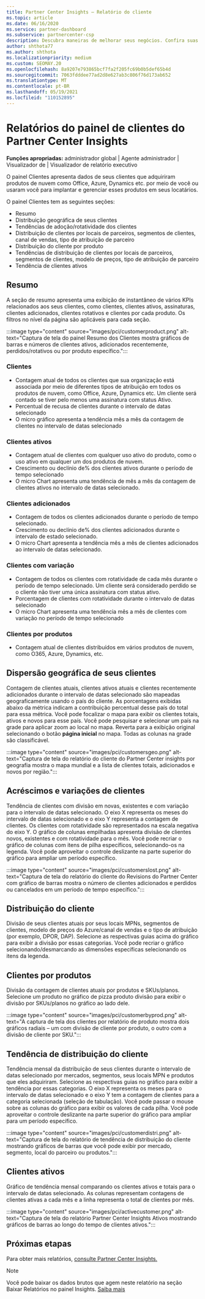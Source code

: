 ```yaml
---
title: Partner Center Insights – Relatório do cliente
ms.topic: article
ms.date: 06/16/2020
ms.service: partner-dashboard
ms.subservice: partnercenter-csp
description: Descubra maneiras de melhorar seus negócios. Confira suas tendências específicas do cliente por geografia, por produto e outros atributos.
author: shthota77
ms.author: shthota
ms.localizationpriority: medium
ms.custom: SEOMAY.20
ms.openlocfilehash: 8a9207e793865bcf7fa2f205fc69b0b5def65b4d
ms.sourcegitcommit: 7063fdddee77ad2d8e627ab3c806f76d173ab652
ms.translationtype: MT
ms.contentlocale: pt-BR
ms.lasthandoff: 05/19/2021
ms.locfileid: "110152895"
---
```

# <a name="customers-dashboard-reports-from-partner-center-insights"></a>Relatórios do painel de clientes do Partner Center Insights

**Funções apropriadas:** administrador global | Agente administrador | Visualizador de | Visualizador de relatório executivo

O painel Clientes apresenta dados de seus clientes que adquiriram produtos de nuvem como Office, Azure, Dynamics etc. por meio de você ou usaram você para implantar e gerenciar esses produtos em seus locatários. 
 
O painel Clientes tem as seguintes seções: 

- Resumo  
- Distribuição geográfica de seus clientes 
- Tendências de adoção/rotatividade dos clientes 
- Distribuição de clientes por locais de parceiros, segmentos de clientes, canal de vendas, tipo de atribuição de parceiro 
- Distribuição do cliente por produto 
- Tendências de distribuição de clientes por locais de parceiros, segmentos de clientes, modelo de preços, tipo de atribuição de parceiro 
- Tendência de clientes ativos 

## <a name="summary"></a>Resumo

A seção de resumo apresenta uma exibição de instantâneo de vários KPIs relacionados aos seus clientes, como clientes, clientes ativos, assinaturas, clientes adicionados, clientes rotativos e clientes por cada produto. Os filtros no nível da página são aplicáveis para cada seção.

:::image type="content" source="images/pci/customerproduct.png" alt-text="Captura de tela do painel Resumo dos Clientes mostra gráficos de barras e números de clientes ativos, adicionados recentemente, perdidos/rotativos ou por produto específico.":::

### <a name="customers"></a>Clientes

- Contagem atual de todos os clientes que sua organização está associada por meio de diferentes tipos de atribuição em todos os produtos de nuvem, como Office, Azure, Dynamics etc. Um cliente será contado se tiver pelo menos uma assinatura com status Ativo.  
- Percentual de recusa de clientes durante o intervalo de datas selecionado 
- O micro gráfico apresenta a tendência mês a mês da contagem de clientes no intervalo de datas selecionado

### <a name="active-customers"></a>Clientes ativos

- Contagem atual de clientes com qualquer uso ativo do produto, como o uso ativo em qualquer um dos produtos de nuvem.
- Crescimento ou declínio de% dos clientes ativos durante o período de tempo selecionado
- O micro Chart apresenta uma tendência de mês a mês da contagem de clientes ativos no intervalo de datas selecionado.

### <a name="customers-added"></a>Clientes adicionados

- Contagem de todos os clientes adicionados durante o período de tempo selecionado.
- Crescimento ou declínio de% dos clientes adicionados durante o intervalo de estado selecionado.
- O micro Chart apresenta a tendência mês a mês de clientes adicionados ao intervalo de datas selecionado.

### <a name="customers-churned"></a>Clientes com variação
- Contagem de todos os clientes com rotatividade de cada mês durante o período de tempo selecionado. Um cliente será considerado perdido se o cliente não tiver uma única assinatura com status ativo. 
- Porcentagem de clientes com rotatividade durante o intervalo de datas selecionado 
- O micro Chart apresenta uma tendência mês a mês de clientes com variação no período de tempo selecionado 
 
### <a name="customers-by-products"></a>Clientes por produtos

- Contagem atual de clientes distribuídos em vários produtos de nuvem, como O365, Azure, Dynamics, etc.  

## <a name="geographical-spread-of-your-customers"></a>Dispersão geográfica de seus clientes

Contagem de clientes atuais, clientes ativos atuais e clientes recentemente adicionados durante o intervalo de datas selecionado são mapeadas geograficamente usando o país do cliente. As porcentagens exibidas abaixo da métrica indicam a contribuição percentual desse país do total para essa métrica. Você pode focalizar o mapa para exibir os clientes totais, ativos e novos para esse país. Você pode pesquisar e selecionar um país na grade para aplicar zoom ao local no mapa. Reverta para a exibição original selecionando o botão **página inicial** no mapa. Todas as colunas na grade são classificável.  

:::image type="content" source="images/pci/customersgeo.png" alt-text="Captura de tela do relatório do cliente do Partner Center insights por geografia mostra o mapa mundial e a lista de clientes totais, adicionados e novos por região.":::

## <a name="customer-adds-and-churns"></a>Acréscimos e variações de clientes

Tendência de clientes com divisão em novas, existentes e com variação para o intervalo de datas selecionado. O eixo X representa os meses do intervalo de datas selecionado e o eixo Y representa a contagem de clientes. Os clientes com rotatividade são representados na escala negativa do eixo Y. O gráfico de colunas empilhadas apresenta divisão de clientes novos, existentes e com rotatividade para o mês. Você pode recriar o gráfico de colunas com itens de pilha específicos, selecionando-os na legenda. Você pode aproveitar o controle deslizante na parte superior do gráfico para ampliar um período específico. 

:::image type="content" source="images/pci/customerslost.png" alt-text="Captura de tela do relatório do cliente do Revisions do Partner Center com gráfico de barras mostra o número de clientes adicionados e perdidos ou cancelados em um período de tempo específico.":::

## <a name="customer-distribution"></a>Distribuição do cliente

Divisão de seus clientes atuais por seus locais MPNs, segmentos de clientes, modelo de preços do Azure/canal de vendas e o tipo de atribuição (por exemplo, DPOR, DAP). Selecione as respectivas guias acima do gráfico para exibir a divisão por essas categorias. Você pode recriar o gráfico selecionando/desmarcando as dimensões específicas selecionando os itens da legenda. 

## <a name="customers-by-products"></a>Clientes por produtos

Divisão da contagem de clientes atuais por produtos e SKUs/planos. Selecione um produto no gráfico de pizza produto divisão para exibir o divisão por SKUs/planos no gráfico ao lado dele.

:::image type="content" source="images/pci/customerbyprod.png" alt-text="A captura de tela dos clientes por relatório de produto mostra dois gráficos radiais – um com divisão de cliente por produto, o outro com a divisão de cliente por SKU.":::

## <a name="customer-distribution-trend"></a>Tendência de distribuição do cliente 

Tendência mensal da distribuição de seus clientes durante o intervalo de datas selecionado por mercados, segmentos, seus locais MPN e produtos que eles adquiriram. Selecione as respectivas guias no gráfico para exibir a tendência por essas categorias. O eixo X representa os meses para o intervalo de datas selecionado e o eixo Y tem a contagem de clientes para a categoria selecionada (seleção de tabulação). Você pode passar o mouse sobre as colunas do gráfico para exibir os valores de cada pilha. Você pode aproveitar o controle deslizante na parte superior do gráfico para ampliar para um período específico.   

:::image type="content" source="images/pci/customerdistri.png" alt-text="Captura de tela do relatório de tendência de distribuição do cliente mostrando gráficos de barras que você pode exibir por mercado, segmento, local do parceiro ou produtos.":::

## <a name="active-customers"></a>Clientes ativos

Gráfico de tendência mensal comparando os clientes ativos e totais para o intervalo de datas selecionado. As colunas representam contagens de clientes ativas a cada mês e a linha representa o total de clientes por mês. 

:::image type="content" source="images/pci/activecustomer.png" alt-text="Captura de tela do relatório Partner Center Insights Ativos mostrando gráficos de barras ao longo do tempo de clientes ativos.":::

## <a name="next-steps"></a>Próximas etapas

Para obter mais relatórios, [consulte Partner Center Insights.](partner-center-insights.md)

>[!NOTE]
> Você pode baixar os dados brutos que agem neste relatório na seção Baixar Relatórios no painel Insights. [Saiba mais](pci-download-reports.md) 
